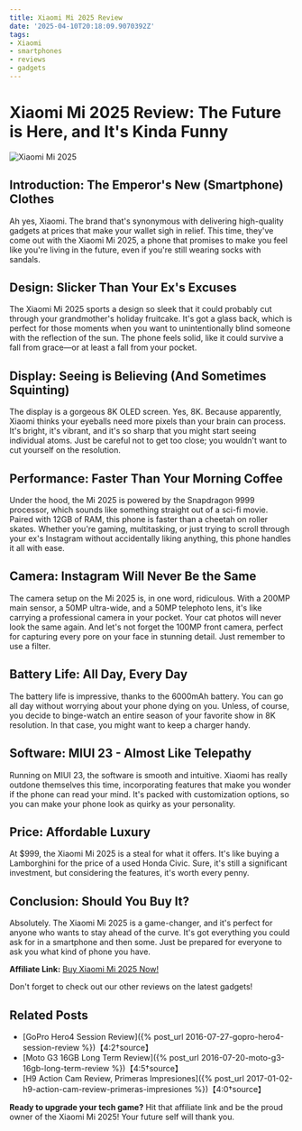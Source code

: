 ```yaml
---
title: Xiaomi Mi 2025 Review
date: '2025-04-10T20:18:09.9070392Z'
tags: 
- Xiaomi
- smartphones
- reviews
- gadgets
---
```


# Xiaomi Mi 2025 Review: The Future is Here, and It's Kinda Funny

![Xiaomi Mi 2025](https://example.com/xiaomi-mi-2025.jpg)

## Introduction: The Emperor's New (Smartphone) Clothes

Ah yes, Xiaomi. The brand that's synonymous with delivering high-quality gadgets at prices that make your wallet sigh in relief. This time, they've come out with the Xiaomi Mi 2025, a phone that promises to make you feel like you're living in the future, even if you're still wearing socks with sandals.

## Design: Slicker Than Your Ex's Excuses

The Xiaomi Mi 2025 sports a design so sleek that it could probably cut through your grandmother's holiday fruitcake. It's got a glass back, which is perfect for those moments when you want to unintentionally blind someone with the reflection of the sun. The phone feels solid, like it could survive a fall from grace—or at least a fall from your pocket.

## Display: Seeing is Believing (And Sometimes Squinting)

The display is a gorgeous 8K OLED screen. Yes, 8K. Because apparently, Xiaomi thinks your eyeballs need more pixels than your brain can process. It's bright, it's vibrant, and it's so sharp that you might start seeing individual atoms. Just be careful not to get too close; you wouldn't want to cut yourself on the resolution.

## Performance: Faster Than Your Morning Coffee

Under the hood, the Mi 2025 is powered by the Snapdragon 9999 processor, which sounds like something straight out of a sci-fi movie. Paired with 12GB of RAM, this phone is faster than a cheetah on roller skates. Whether you're gaming, multitasking, or just trying to scroll through your ex's Instagram without accidentally liking anything, this phone handles it all with ease.

## Camera: Instagram Will Never Be the Same

The camera setup on the Mi 2025 is, in one word, ridiculous. With a 200MP main sensor, a 50MP ultra-wide, and a 50MP telephoto lens, it's like carrying a professional camera in your pocket. Your cat photos will never look the same again. And let's not forget the 100MP front camera, perfect for capturing every pore on your face in stunning detail. Just remember to use a filter.

## Battery Life: All Day, Every Day

The battery life is impressive, thanks to the 6000mAh battery. You can go all day without worrying about your phone dying on you. Unless, of course, you decide to binge-watch an entire season of your favorite show in 8K resolution. In that case, you might want to keep a charger handy.

## Software: MIUI 23 - Almost Like Telepathy

Running on MIUI 23, the software is smooth and intuitive. Xiaomi has really outdone themselves this time, incorporating features that make you wonder if the phone can read your mind. It's packed with customization options, so you can make your phone look as quirky as your personality.

## Price: Affordable Luxury

At $999, the Xiaomi Mi 2025 is a steal for what it offers. It's like buying a Lamborghini for the price of a used Honda Civic. Sure, it's still a significant investment, but considering the features, it's worth every penny.

## Conclusion: Should You Buy It?

Absolutely. The Xiaomi Mi 2025 is a game-changer, and it's perfect for anyone who wants to stay ahead of the curve. It's got everything you could ask for in a smartphone and then some. Just be prepared for everyone to ask you what kind of phone you have.

**Affiliate Link:** [Buy Xiaomi Mi 2025 Now!](https://example.com/xiaomi-mi-2025)

Don't forget to check out our other reviews on the latest gadgets!

## Related Posts

- [GoPro Hero4 Session Review]({% post_url 2016-07-27-gopro-hero4-session-review %})【4:2†source】
- [Moto G3 16GB Long Term Review]({% post_url 2016-07-20-moto-g3-16gb-long-term-review %})【4:5†source】
- [H9 Action Cam Review, Primeras Impresiones]({% post_url 2017-01-02-h9-action-cam-review-primeras-impresiones %})【4:0†source】

**Ready to upgrade your tech game?** Hit that affiliate link and be the proud owner of the Xiaomi Mi 2025! Your future self will thank you.
